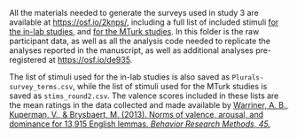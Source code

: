 All the materials needed to generate the surveys used in study 3 are available at https://osf.io/2knps/, including a full list of included stimuli [for the in-lab studies](https://osf.io/q7gjk/), and [for the MTurk studies](https://osf.io/94w3q/). In this folder is the raw participant data, as well as all the analysis code needed to replicate the analyses reported in the manuscript, as well as additional analyses pre-registered at https://osf.io/de935.

The list of stimuli used for the in-lab studies is also saved as `Plurals-survey_terms.csv`, while the list of stimuli used for the MTurk studies is saved as `stims_round2.csv`. The valence scores included in these lists are the mean ratings in the data collected and made available by [Warriner, A. B., Kuperman, V., & Brysbaert, M. (2013). Norms of valence, arousal, and dominance for 13,915 English lemmas. *Behavior Research Methods, 45.*](dx.doi.org/10.3758/s13428-012-0314-x)
